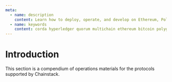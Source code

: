 ```yaml
---
meta:
  - name: description
    content: Learn how to deploy, operate, and develop on Ethereum, Polygon, Binance Smart Chain, Avalanche, Fantom, Solana, Tezos, Bitcoin, Hyperledger Fabric, Corda, Quorum, MultiChain.
  - name: keywords
    content: corda hyperledger quorum multichain ethereum bitcoin polygon tezos bsc binance fantom ftm avax avalanche solana
---
```


# Introduction

This section is a compendium of operations materials for the protocols supported by Chainstack.
